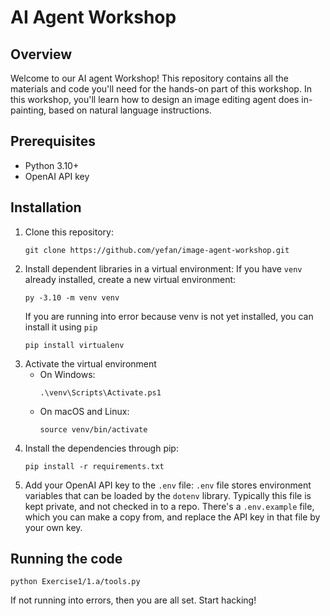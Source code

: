 # AI Agent Workshop

## Overview
Welcome to our AI agent Workshop! This repository contains all the materials and code you'll need for the hands-on part of this workshop. In this workshop, you'll learn how to design an image editing agent does in-painting, based on natural language instructions.

## Prerequisites
- Python 3.10+
- OpenAI API key

## Installation
1. Clone this repository:
   ```
   git clone https://github.com/yefan/image-agent-workshop.git
   ```
2. Install dependent libraries in a virtual environment:
   If you have `venv` already installed, create a new virtual environment:
   ```
   py -3.10 -m venv venv
   ```
   If you are running into error because venv is not yet installed, you can install it using `pip`
   ```
   pip install virtualenv
   ```
3. Activate the virtual environment
   - On Windows:
      ```
      .\venv\Scripts\Activate.ps1
      ```
   - On macOS and Linux:
      ```
      source venv/bin/activate
      ```
4. Install the dependencies through pip:
   ```
   pip install -r requirements.txt
   ```
3. Add your OpenAI API key to the `.env` file:
    `.env` file stores environment variables that can be loaded by the `dotenv` library. Typically this file is kept private, and not checked in to a repo. There's a `.env.example` file, which you can make a copy from, and replace the API key in that file by your own key.

## Running the code
```
python Exercise1/1.a/tools.py
```
If not running into errors, then you are all set. Start hacking!
